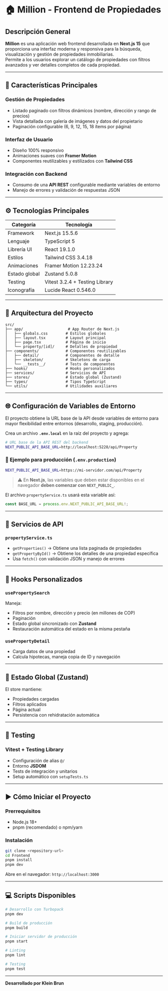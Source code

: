 # 🏠 Million - Frontend de Propiedades

## Descripción General

**Million** es una aplicación web frontend desarrollada en **Next.js 15** que proporciona una interfaz moderna y responsiva para la búsqueda, visualización y gestión de propiedades inmobiliarias.  
Permite a los usuarios explorar un catálogo de propiedades con filtros avanzados y ver detalles completos de cada propiedad.

---

## 🚀 Características Principales

### **Gestión de Propiedades**
- Listado paginado con filtros dinámicos (nombre, dirección y rango de precios)
- Vista detallada con galería de imágenes y datos del propietario
- Paginación configurable (6, 9, 12, 15, 18 ítems por página)

### **Interfaz de Usuario**
- Diseño 100% responsivo
- Animaciones suaves con **Framer Motion**
- Componentes reutilizables y estilizados con **Tailwind CSS**

### **Integración con Backend**
- Consumo de una **API REST** configurable mediante variables de entorno
- Manejo de errores y validación de respuestas JSON

---

## ⚙️ Tecnologías Principales

| Categoría | Tecnología |
|------------|-------------|
| Framework | Next.js 15.5.6 |
| Lenguaje | TypeScript 5 |
| Librería UI | React 19.1.0 |
| Estilos | Tailwind CSS 3.4.18 |
| Animaciones | Framer Motion 12.23.24 |
| Estado global | Zustand 5.0.8 |
| Testing | Vitest 3.2.4 + Testing Library |
| Iconografía | Lucide React 0.546.0 |

---

## 🧩 Arquitectura del Proyecto

```
src/
├── app/                    # App Router de Next.js
│   ├── globals.css        # Estilos globales
│   ├── layout.tsx         # Layout principal
│   ├── page.tsx           # Página de inicio
│   └── property/[id]/     # Detalles de propiedad
├── components/            # Componentes reutilizables
│   ├── detail/            # Componentes de detalle
│   ├── skeleton/          # Skeletons de carga
│   └── __tests__/         # Tests de componentes
├── hooks/                 # Hooks personalizados
├── services/              # Servicios de API
├── stores/                # Estado global (Zustand)
├── types/                 # Tipos TypeScript
└── utils/                 # Utilidades auxiliares
```

---

## 🌐 Configuración de Variables de Entorno

El proyecto obtiene la URL base de la API desde variables de entorno para mayor flexibilidad entre entornos (desarrollo, staging, producción).

Crea un archivo **`.env.local`** en la raíz del proyecto y agrega:

```bash
# URL base de la API REST del backend
NEXT_PUBLIC_API_BASE_URL=http://localhost:5228/api/Property
```

### 🔸 Ejemplo para producción (`.env.production`)
```bash
NEXT_PUBLIC_API_BASE_URL=https://mi-servidor.com/api/Property
```

> ⚠️ En **Next.js**, las variables que deben estar disponibles en el navegador **deben comenzar con `NEXT_PUBLIC_`**.

El archivo `propertyService.ts` usará esta variable así:

```ts
const BASE_URL = process.env.NEXT_PUBLIC_API_BASE_URL!;
```

---

## 🧠 Servicios de API

### **`propertyService.ts`**
- `getProperties()` → Obtiene una lista paginada de propiedades  
- `getPropertyById()` → Obtiene los detalles de una propiedad específica  
- Usa `fetch()` con validación JSON y manejo de errores

---

## 🧩 Hooks Personalizados

### **`usePropertySearch`**
Maneja:
- Filtros por nombre, dirección y precio (en millones de COP)
- Paginación
- Estado global sincronizado con **Zustand**
- Restauración automática del estado en la misma pestaña

### **`usePropertyDetail`**
- Carga datos de una propiedad
- Calcula hipotecas, maneja copia de ID y navegación

---

## 🧱 Estado Global (Zustand)

El store mantiene:
- Propiedades cargadas
- Filtros aplicados
- Página actual
- Persistencia con rehidratación automática

---

## 🧪 Testing

### **Vitest + Testing Library**
- Configuración de alias `@/`
- Entorno **JSDOM**
- Tests de integración y unitarios
- Setup automático con `setupTests.ts`

---

## ▶️ Cómo Iniciar el Proyecto

### **Prerrequisitos**
- Node.js 18+
- pnpm (recomendado) o npm/yarn

### **Instalación**
```bash
git clone <repository-url>
cd Frontend
pnpm install
pnpm dev
```
Abre en el navegador: `http://localhost:3000`

---

## 💻 Scripts Disponibles

```bash
# Desarrollo con Turbopack
pnpm dev

# Build de producción
pnpm build

# Iniciar servidor de producción
pnpm start

# Linting
pnpm lint

# Testing
pnpm test
```

---

**Desarrollado por Klein Brun**
